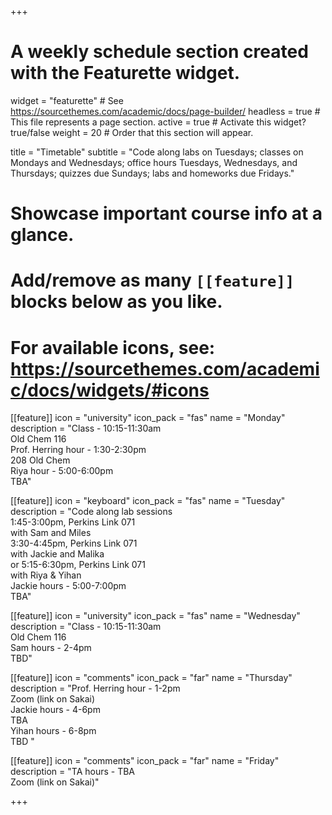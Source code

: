 +++
# A weekly schedule section created with the Featurette widget.
widget = "featurette"  # See https://sourcethemes.com/academic/docs/page-builder/
headless = true  # This file represents a page section.
active = true  # Activate this widget? true/false
weight = 20  # Order that this section will appear.

title = "Timetable"
subtitle = "Code along labs on Tuesdays; classes on Mondays and Wednesdays; office hours Tuesdays, Wednesdays, and Thursdays; quizzes due Sundays; labs and homeworks due Fridays."

# Showcase important course info at a glance.
# 
# Add/remove as many `[[feature]]` blocks below as you like.
# 
# For available icons, see: https://sourcethemes.com/academic/docs/widgets/#icons

[[feature]]
  icon = "university"
  icon_pack = "fas"
  name = "Monday"
  description = "Class - 10:15-11:30am <br> Old Chem 116 <br> Prof. Herring hour - 1:30-2:30pm <br> 208 Old Chem <br> Riya hour - 5:00-6:00pm <br> TBA" 



[[feature]]
  icon = "keyboard"
  icon_pack = "fas"
  name = "Tuesday"
  description = "Code along lab sessions <br>1:45-3:00pm, Perkins Link 071 <br> with Sam and Miles <br>3:30-4:45pm, Perkins Link 071 <br> with Jackie and Malika <br>or 5:15-6:30pm, Perkins Link 071 <br> with Riya & Yihan <br> Jackie hours - 5:00-7:00pm <br> TBA"  
  
  
[[feature]]
  icon = "university"
  icon_pack = "fas"
  name = "Wednesday"
  description = "Class - 10:15-11:30am <br> Old Chem 116 <br> Sam hours - 2-4pm <br> TBD" 


   
[[feature]]
  icon = "comments"
  icon_pack = "far"
  name = "Thursday"
  description = "Prof. Herring hour - 1-2pm <br> Zoom (link on Sakai) <br>  Jackie hours - 4-6pm <br> TBA <br> Yihan hours - 6-8pm <br> TBD  "  
  
 
[[feature]]
  icon = "comments"
  icon_pack = "far"
  name = "Friday"
  description = "TA hours - TBA <br> Zoom (link on Sakai)"
  
 
+++
